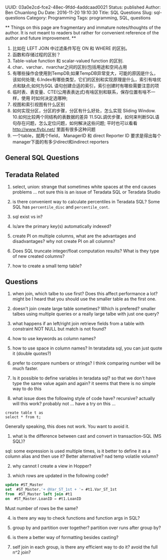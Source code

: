 UUID: 03a0e2cd-fce2-48ec-9fdd-4addcaad0021
Status: published
Author: Ben Chuanlong Du
Date: 2016-11-20 19:10:30
Title: SQL Questions
Slug: sql-questions
Category: Programming
Tags: programming, SQL, questions

**
Things on this page are fragmentary and immature notes/thoughts of the author. 
It is not meant to readers but rather for convenient reference of the author and future improvement.
**
 
1. 比如在 LEFT JOIN 中过滤条件写在 ON 和 WHERE 的区别。
2. 函数和存储过程的区别？
3. Table-value function 和 scalar-valued function 的区别.
4. char、varchar、nvarchar之间的区别(包括用途和空间占用
5. 有哪些操作会使用到TempDB;如果TempDB异常变大，可能的原因是什么，该如何处理;
6.Index有哪些类型，它们的区别和实现原理是什么，索引有啥优点和缺点;如何为SQL
语句创建合适的索引，索引创建时有哪些需要注意的项
7. 临时表、表变量、CTE(公用表表达式)有啥区别和联系，保存位置有啥不一样，使用
时如何决定选哪种;
8. 视图和索引视图有什么区别
9. 如何实现分区，分区的步骤，分区有什么好处，怎么实现 Sliding Window.
10.如何比较两个同结构的表数据的差异
11.SQL调优步骤，如何来判断SQL语句存在问题，怎么定位问题，如何解决这些问题;
平时也可以看看 http://www.flybi.net/ 里面有很多这种问题
13. 一个table，就两个field， ManagerID 和 direct Reporter ID
要求是得出每个manager下面的有多少direct和indirect reporters


## General SQL Questions

## Teradata Related

1. select, union: strange that sometimes white spaces at the end causes problems ...
not sure this is an issue of Teradata SQL or Teradata Studio

2. is there convenient way to calculate percentiles in Teradata SQL?
Some SQL has `percentile_disc` and `percentile_cont`.

6. sql exist vs in?

14. Is/are the primary key(s) automatically indexed?

1. create PI on multiple columns, what are the advantages and disadvantages?
why not create PI on all columns?

2. Does SQL truncate integer/float computation results?
What is they type of new created columns?

3. how to create a small temp table?

## Questions

1. when join, which talbe to use first? 
Does this affect performance a lot? might be
I heard that you should use the smaller table as the first one.

3. doesn't join create large table sometimes? 
Which is prefered? smaller talbes using multiple queries 
or a really large talbe with just one query?

4. what happens if an left/right join retrieve fields 
from a table with constraint NOT NULL
but match is not found?

5. how to use keywords as column names?

6. how to use space in column names?
In teratadata sql, you can just quote it (double quotes?)

7. prefer to compare numbers or strings?
I think comparing number will be much faster.


8. Is it possible to define variables in teradata sql? 
so that we don't have type the same value again and again?
it seems that there is no simple way to do this

9. what issue does the following style of code have?
recursive? actually will this work? probably not ...
have a try on this ...
```code
create table t as
select * from t;
```
Generally speaking, this does not work. 
You want to avoid it.

1. what is the difference between cast and convert in transaction-SQL (MS SQL)?

sql: some expression is used multiple times, is it better to define it as a column alias and then use it? Better alternative? nad temp volatile volumn?

2. why cannot I create a view in Hopper?

3. which rows are updated in the following code?
```SQL
update #ST_Master
set  #ST_Master.'+ @Var_ST_1st + '= #t1.Var_ST_1st
from  #ST_Master left join #t1
on  #ST_Master.LoanID = #t1.LoanID
```
Must number of rows be the same?

4. is there any way to check functions and function args in SQL?

4. group by and partition over together? partition over runs after group by?

5. is there a better way of formatting besides casting?

6. self join in each group, is there any efficient way to do it? avoid the full n^2 join?
